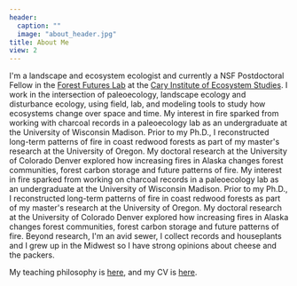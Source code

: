 ```yaml
---
header:
  caption: ""
  image: "about_header.jpg"
title: About Me
view: 2
---
```


I'm a landscape and ecosystem ecologist and currently a NSF Postdoctoral Fellow in the [Forest Futures Lab](http://forestfutureslab.org/) at the [Cary Institute of Ecosystem Studies](http://caryinstitute.org). I work in the intersection of paleoecology, landscape ecology and disturbance ecology, using field, lab, and modeling tools to study how ecosystems change over space and time.
My interest in fire sparked from working with charcoal records in a paleoecology lab as an undergraduate at the University of Wisconsin Madison. Prior to my Ph.D., I reconstructed long-term patterns of fire in coast redwood forests as part of my master's research at the University of Oregon. My doctoral research at the University of Colorado Denver explored how increasing fires in Alaska changes forest communities, forest carbon storage and future patterns of fire. 
My interest in fire sparked from working on charcoal records in a paleoecology lab as an undergraduate at the University of Wisconsin Madison. Prior to my Ph.D., I reconstructed long-term patterns of fire in coast redwood forests as part of my master's research at the University of Oregon. My doctoral research at the University of Colorado Denver explored how increasing fires in Alaska changes forest communities, forest carbon storage and future patterns of fire. 
Beyond research, I'm an avid sewer, I collect records and houseplants and I grew up in the Midwest so I have strong opinions about cheese and the packers. 

My teaching philosophy is [here](https://krhayes.com/files/Teaching_statement.pdf), and my CV is [here](https://krhayes.com/files/cv.pdf). 


